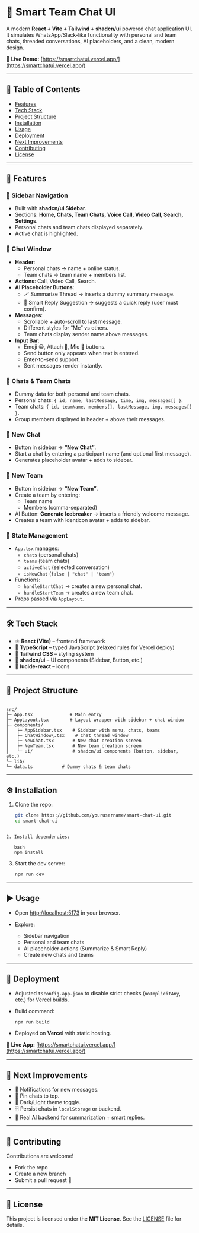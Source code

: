 # 📱 Smart Team Chat UI

A modern **React + Vite + Tailwind + shadcn/ui** powered chat application UI.  
It simulates WhatsApp/Slack-like functionality with personal and team chats, threaded conversations, AI placeholders, and a clean, modern design.  

🔗 **Live Demo:** [https://smartchatui.vercel.app/](https://smartchatui.vercel.app/)

---

## 📖 Table of Contents
- [Features](#-features)
- [Tech Stack](#-tech-stack)
- [Project Structure](#-project-structure)
- [Installation](#-installation)
- [Usage](#-usage)
- [Deployment](#-deployment)
- [Next Improvements](#-next-improvements)
- [Contributing](#-contributing)
- [License](#-license)

---

## 🚀 Features

### 🔹 Sidebar Navigation
- Built with **shadcn/ui Sidebar**.  
- Sections: **Home, Chats, Team Chats, Voice Call, Video Call, Search, Settings**.  
- Personal chats and team chats displayed separately.  
- Active chat is highlighted.  

### 🔹 Chat Window
- **Header**:
  - Personal chats → name + online status.  
  - Team chats → team name + members list.  
- **Actions**: Call, Video Call, Search.  
- **AI Placeholder Buttons**:  
  - 🪄 Summarize Thread → inserts a dummy summary message.  
  - 💬 Smart Reply Suggestion → suggests a quick reply (user must confirm).  
- **Messages**:
  - Scrollable + auto-scroll to last message.  
  - Different styles for “Me” vs others.  
  - Team chats display sender name above messages.  
- **Input Bar**:
  - Emoji 😀, Attach 📎, Mic 🎤 buttons.  
  - Send button only appears when text is entered.  
  - Enter-to-send support.  
  - Sent messages render instantly.  

### 🔹 Chats & Team Chats
- Dummy data for both personal and team chats.  
- Personal chats: `{ id, name, lastMessage, time, img, messages[] }`.  
- Team chats: `{ id, teamName, members[], lastMessage, img, messages[] }`.  
- Group members displayed in header + above their messages.  

### 🔹 New Chat
- Button in sidebar → **“New Chat”**.  
- Start a chat by entering a participant name (and optional first message).  
- Generates placeholder avatar + adds to sidebar.  

### 🔹 New Team
- Button in sidebar → **“New Team”**.  
- Create a team by entering:  
  - Team name  
  - Members (comma-separated)  
- AI Button: **Generate Icebreaker** → inserts a friendly welcome message.  
- Creates a team with identicon avatar + adds to sidebar.  

### 🔹 State Management
- `App.tsx` manages:
  - `chats` (personal chats)  
  - `teams` (team chats)  
  - `activeChat` (selected conversation)  
  - `isNewChat` (`false | "chat" | "team"`)  
- Functions:
  - `handleStartChat` → creates a new personal chat.  
  - `handleStartTeam` → creates a new team chat.  
- Props passed via `AppLayout`.  

---

## 🛠 Tech Stack
- ⚛️ **React (Vite)** – frontend framework  
- 📘 **TypeScript** – typed JavaScript (relaxed rules for Vercel deploy)  
- 🎨 **Tailwind CSS** – styling system  
- 🧩 **shadcn/ui** – UI components (Sidebar, Button, etc.)  
- 🔔 **lucide-react** – icons  

---

## 📂 Project Structure
```

src/
├─ App.tsx              # Main entry
├─ AppLayout.tsx        # Layout wrapper with sidebar + chat window
├─ components/
│   ├─ AppSidebar.tsx    # Sidebar with menu, chats, teams
│   ├─ ChatWindow\.tsx    # Chat thread window
│   ├─ NewChat.tsx       # New chat creation screen
│   ├─ NewTeam.tsx       # New team creation screen
│   └─ ui/               # shadcn/ui components (button, sidebar, etc.)
└─ lib/
└─ data.ts           # Dummy chats & team chats

```
---

## ⚙️ Installation

1. Clone the repo:
   ```bash
   git clone https://github.com/yourusername/smart-chat-ui.git
   cd smart-chat-ui
`````

2. Install dependencies:

   bash
   npm install
   `````


3. Start the dev server:

   ```bash
   npm run dev
   ```

---

## ▶️ Usage

* Open [http://localhost:5173](http://localhost:5173) in your browser.
* Explore:

  * Sidebar navigation
  * Personal and team chats
  * AI placeholder actions (Summarize & Smart Reply)
  * Create new chats and teams

---

## 🚀 Deployment

* Adjusted `tsconfig.app.json` to disable strict checks (`noImplicitAny`, etc.) for Vercel builds.
* Build command:

  ```bash
  npm run build
  ```
* Deployed on **Vercel** with static hosting.

🔗 **Live App:** [https://smartchatui.vercel.app/](https://smartchatui.vercel.app/)

---

## 🎯 Next Improvements

* 🔔 Notifications for new messages.
* 📌 Pin chats to top.
* 🌙 Dark/Light theme toggle.
* 🗄️ Persist chats in `localStorage` or backend.
* 🤖 Real AI backend for summarization + smart replies.

---

## 🤝 Contributing

Contributions are welcome!

* Fork the repo
* Create a new branch
* Submit a pull request 🚀

---

## 📜 License

This project is licensed under the **MIT License**.
See the [LICENSE](LICENSE) file for details.


